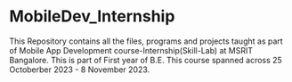 # MobileDev_Internship
This Repository contains all the files, programs and projects taught as part of Mobile App Development course-Internship(Skill-Lab) at MSRIT Bangalore. This is part of First year of B.E.
This course spanned across 25 Octoberber 2023 - 8 November 2023. 
